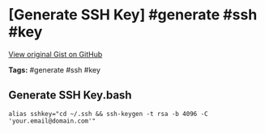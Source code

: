 # [Generate SSH Key] #generate #ssh #key

[View original Gist on GitHub](https://gist.github.com/Integralist/edda7d0af6a26f2413433003a10fceb5)

**Tags:** #generate #ssh #key

## Generate SSH Key.bash

```shell
alias sshkey="cd ~/.ssh && ssh-keygen -t rsa -b 4096 -C 'your.email@domain.com'"
```

